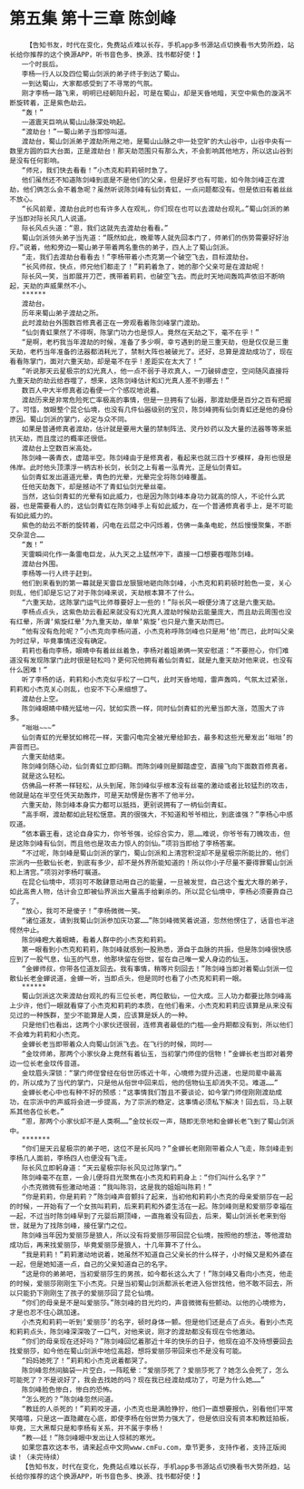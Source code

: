 # 第五集 第十三章 陈剑峰
        【告知书友，时代在变化，免费站点难以长存，手机app多书源站点切换看书大势所趋，站长给你推荐的这个换源APP，听书音色多、换源、找书都好使！】
       一个时辰后。
       李杨一行人以及四位蜀山剑派的弟子终于到达了蜀山。
       一到达蜀山，大家都感受到了不寻常的气氛。
       刚才李杨一路飞来，明明已经朝阳升起，可是在蜀山，却是天昏地暗，天空中紫色的漩涡不断旋转着，正是紫色劫云。
       “轰！”
       一道震天巨响从蜀山山脉深处响起。
       “渡劫台！”一蜀山弟子当即惊叫道。
       渡劫台，蜀山剑派弟子渡劫所用之地，是蜀山山脉之中一处空旷的大山谷中，山谷中央有一数里方圆的巨大台面，正是渡劫台！那天劫范围只有那么大，不会影响其他地方，所以这山谷到是没有任何影响。
       “师兄，我们快去看看！”小杰克和莉莉顿时急了。
       他们虽然还不知道陈剑峰到底是不是他们的父亲，但是好歹也有可能，如今陈剑峰正在渡劫，他们俩怎么会不着急呢？虽然听说陈剑峰有仙剑青虹，一点问题都没有。但是依旧有着丝丝不放心。
       “长风前辈，渡劫台此时也有许多人在观礼，你们现在也可以去渡劫台观礼。”蜀山剑派的弟子当即对际长风几人说道。
       际长风点头道：“恩，我们这就先去渡劫台看看。”
       蜀山剑派领头弟子当先道：“既然如此，晚辈等人就先回本门了，师弟们的伤势需要好好治疗。”说着，他和旁边一蜀山弟子带着两名重伤的弟子，四人上了蜀山剑派。
       “走，我们去渡劫台看看去！”李杨带着小杰克第一个破空飞去，目标渡劫台。
       “长风师叔，快点，师兄他们都走了！”莉莉着急了，她的那个父亲可是在渡劫呢！
       际长风一笑，当即展开刀芒，携带着莉莉，也破空飞去。而此时天地间轰鸣声依旧不断响起，天劫的声威果然不小。
       ******
       渡劫台。
       历年来蜀山弟子渡劫之所。
       此时渡劫台外围数百修真者正在一旁观看着陈剑峰掌门渡劫。
       “仙剑青虹果然了不得啊，陈掌门功力也是惊人。竟然在天劫之下，毫不在乎！”
       “是啊，老朽我当年渡劫的时候，准备了多少啊，幸亏遇到的是三重天劫，但是仅仅是三重天劫，老朽当年准备的法器都消耗光了，禁制大阵也被破光了。还好，总算是渡劫成功了，现在看看陈掌门，面对六重天劫，却是毫不在乎！差距实在太大了！”
       “听说那天云星极宗的幻光真人，他一点不弱于寻欢真人，一刀破碎虚空，空间随风直接将九重天劫的劫云给吞噬了，想来，这陈剑峰估计和幻光真人差不到哪去！”
       数百人中大半修真者边看便一个个感叹地说着。
       渡劫历来是非常危险死亡率极高的事情，但是一旦拥有了仙器，那渡劫便是百分之百有把握了。可惜，放眼整个昆仑仙境，也没有几件仙器级别的宝贝，陈剑峰拥有仙剑青虹还是他的身份原因。蜀山剑派的掌门，必定与众不同。
       如果是普通修真者渡劫，估计就是要用大量的禁制阵法、灵丹妙药以及大量的法器等等来抵抗天劫，而且度过的概率还很低。
       渡劫台上空数百米高处。
       陈剑峰一袭青衣，虚踏半空。陈剑峰由于是修真者，看起来也就三四十岁模样，身形也很是伟岸。此时他头顶漂浮一柄古朴长剑，长剑之上有着一泓青光，正是仙剑青虹。
       仙剑青虹发出道道光晕，青色的光晕，光晕完全将陈剑峰覆盖。
       任他天劫轰下，却是撼动不了青虹仙剑光晕丝毫。
       当然，这仙剑青虹的光晕有如此威力，也是因为陈剑峰本身功力就高的惊人，不论什么武器，也是需要看人的，这仙剑青虹在陈剑峰手上有如此威力，在一个普通修真者手上，是不可能有如此威力的。
       紫色的劫云不断的旋转着，闪电在云层之中闪烁着，仿佛一条条电蛇，然后慢慢聚集，不断交杂混合……
       “轰！”
       天雷瞬间化作一条雷电巨龙，从九天之上猛然冲下，直接一口想要吞噬陈剑峰。
       渡劫台外围。
       李杨等一行人终于赶到。
       他们到来看到的第一幕就是天雷巨龙狠狠地砸向陈剑峰，小杰克和莉莉顿时脸色一变，关心则乱，他们却是忘记了对于陈剑峰来说，天劫根本算不了什么。
       “六重天劫，这陈掌门运气比师尊要好上一些的！”际长风一眼便分清了这是六重天劫。
       李杨点点头，这紫色劫云看起来就没有幻光真人渡劫时候劫云能量庞大，而且劫云周围也没有红晕，所谓‘紫旋红晕’为九重天劫，单单‘紫旋’也只是六重天劫而已。
       “他有没有危险呢？”小杰克向李杨问道，小杰克称呼陈剑峰也只是用‘他’而已，此时叫父亲为时过早，毕竟事情还没有确定。
       莉莉也看向李杨，眼睛中有着丝丝着急，李杨对着姐弟俩一笑安慰道：“不要担心，你们难道没有发现陈掌门此时很是轻松吗？更何况他拥有着仙剑青虹，就是九重天劫对他来说，也没有什么困难！”
       听了李杨的话，莉莉和小杰克似乎松了一口气，此时天昏地暗，雷声轰鸣，气氛太过紧张，莉莉和小杰克关心则乱，也安不下心来细想了。
       渡劫台上空。
       陈剑峰眼睛中精光猛地一闪，犹如实质一样，同时仙剑青虹的光晕当即大涨，范围大了许多。
       “咝咝~~~”
       仙剑青虹的光晕犹如棉花一样，天雷闪电完全被光晕给卸去，最多和这些光晕发出‘咝咝’的声音而已。
       六重天劫结束。
       陈剑峰剑随心动，仙剑青虹立即归鞘。而陈剑峰则是脚踏虚空，直接飞向下面数百修真者。
       就是这么轻松。
       仿佛品一杯茶一样轻松，从头到尾，陈剑峰似乎根本没有丝毫的激动或者比较猛烈的攻击，他就是站在半空任凭天劫轰炸，可是天劫愣是伤害不了他半分。
       六重天劫，陈剑峰本身实力都可以抵挡，更别说拥有了一柄仙剑青虹。
       “高手啊，渡劫都如此轻松惬意。真的很强大，不知道和爷爷相比，到底谁强？”李杨心中感叹道。
       “依本霸王看，这论自身实力，你爷爷强，论综合实力，恩……难说，你爷爷有刀魄攻击，但是这陈剑峰有仙剑，而且他也是攻击力惊人的剑仙。”项羽当即给了李杨答案。
       “不过呢，陈剑峰是蜀山剑派的掌门，蜀山剑派和上清宫积淀却不是星极宗所能比的，他们宗派内一些散仙长老，到底有多少，却不是外界所能知道的！所以你小子尽量不要得罪蜀山剑派和上清宫。”项羽对李杨叮嘱道。
       在昆仑仙境中，项羽可不敢肆意动用自己的能量，一旦被发觉，自己这个蚩尤大尊的弟子，如此高贵人物，估计会立即被仙界派出大量高手给剿杀的。所以昆仑仙境中，李杨必须要靠自己了。
       “放心，我可不是傻子！”李杨微微一笑。
       “诸位道友，请到我蜀山剑派参加庆功宴……”陈剑峰微笑着说道，忽然他愣住了，话音也半途愕然中止。
       陈剑峰瞪大着眼睛，看着人群中的小杰克和莉莉。
       第一眼看到小杰克和莉莉，陈剑峰就感到一股熟悉，源自于血脉的共振，但是陈剑峰很快感应到了一股气息，仙玉的气息，他那块留在俗世，留在自己唯一爱人身边的仙玉。
       “金蝉师叔，你带各位道友回去。我有事情，稍等片刻回去！”陈剑峰当即对着蜀山剑派一位散仙长老金蝉说道，金蝉一听，当即点头，但是同时也看了小杰克和莉莉一眼。
       ******
       蜀山剑派这次来渡劫台观礼的有三位长老，两位散仙，一位大成。三人功力都要比陈剑峰高上少许，他们一眼就看穿了小杰克和莉莉的本质，在他们看来，小杰克和莉莉应该算是从来没有见过的一种族群，至少不能算是人类，应该算是妖人的一种。
       只是他们也看出，这两个小家伙还很弱，连修真者最低的门槛——金丹期都没有到，所以他们不会难为莉莉和小杰克。
       金蝉长老当即带着众人向蜀山剑派飞去。在飞行的时候，同时——
       “金玟师弟，那两个小家伙身上竟然有着仙玉，当初掌门师侄的信物！”金蝉长老当即对着旁边一位长老金玟传音道。
       金玟眉头深锁：“掌门师侄曾经在俗世历练近十年，心境修为提升迅速，也是同辈中最高的，所以成为了当代的掌门，只是他从俗世中回来后，他的信物仙玉却消失不见。难道……”
       金蝉长老心中也有种不好的预感：“这事情我们暂且不要谈论，如今掌门师侄刚刚渡劫成功，在宗派中的声威将会进一步提高，为了宗派的稳定，这事情必须私下解决！回去后，马上联系其他各位长老。”
       “恩，那两个小家伙却不是人类啊……”金玟长叹一声，随即无奈地和金蝉长老飞到了蜀山剑派中。
       *******
       “你们是天云星极宗的弟子吧，这位不是长风吗？”金蝉长老刚刚带着众人飞走，陈剑峰走到李杨几人面前，李杨四人也便没有飞走。
       际长风立即躬身道：“天云星极宗际长风见过陈掌门。”
       陈剑峰毫不在意，一会儿便将目光聚焦在小杰克和莉莉身上：“你们叫什么名字？”
       小杰克微微有些激动地道：“我叫陈羽，这是我的姐姐叫陈莉！”
       “你是莉莉，你是莉莉？”陈剑峰声音颤抖了起来，当初他和莉莉小杰克的母亲爱丽莎在一起的时候，一开始有了一个女孩叫莉莉，后来莉莉和外婆生活在一起。陈剑峰则是和爱丽莎幸福在一起，不过当时陈剑峰早到了元婴后期顶峰，一直拖着没有回去，后来，蜀山剑派长老来到俗世，就是为了找陈剑峰，接任掌门之位。
       陈剑峰当年因为爱丽莎是狼人，所以没有将爱丽莎带回昆仑仙境，按照他的想法，等他渡劫成功后，再来找爱丽莎，毕竟爱丽莎是狼人，十几年算不了什么。
       “我是莉莉！”莉莉激动地说着，她虽然不知道自己父亲长的什么样子，小时候又是和外婆在一起，但是她知道一点，自己的父亲知道自己的名字。
       “这是你的弟弟吧，当初爱丽莎生的男孩，如今都长这么大了！”陈剑峰又看向小杰克，他走的时候，爱丽莎刚刚生下小杰克。只是当初蜀山剑派都派长老进入俗世找他，他不敢不回去，所以只能扔下刚刚生了孩子的爱丽莎回了昆仑仙境。
       “你们的母亲是不是叫爱丽莎。”陈剑峰的目光灼灼，声音微微有些颤动。以他的心境修为，才是也忍不住心跳加速。
       小杰克和莉莉一听到‘爱丽莎’的名字，顿时身体一颤。但是他们还是点了点头。看到小杰克和莉莉点头，陈剑峰深深吸了一口气，对他来说，刚才的渡劫都没有现在令他激动。
       “你们的母亲现在还好吗？”陈剑峰回忆着那近十年的快乐的日子，他现在迫不及待想要回去找爱丽莎，如今他在蜀山剑派中地位高超，想将爱丽莎带回来也不是没有可能。
       “妈妈她死了！”莉莉和小杰克说着都哭了。
       陈剑峰忽然间脑袋一片空白，一阵眩晕：“爱丽莎死了？爱丽莎死了？她怎么会死了，怎么可能死了？不是说好了，我会去找她的吗？现在我已经渡劫成功了，可是为什么她……”
       陈剑峰脸色惨白，惨白的恐怖。
       “怎么死的？”陈剑峰忽然问道。
       “教廷的人杀死的！”莉莉咬牙道，小杰克也是满脸狰狞，他们一直想要报仇，别看他们平常笑嘻嘻，只是这一直隐藏在心底，即使李杨在俗世势力强大了，但是依旧没有资本和教廷拍板，毕竟，三大黑帮只是和李杨有关系，并不属于李杨！
       “教——廷！”陈剑峰眼中发出让人惊秫的寒光。
       如果您喜欢这本书，请来起点中文网www.cmFu.com，章节更多，支持作者，支持正版阅读！（未完待续）
       【告知书友，时代在变化，免费站点难以长存，手机app多书源站点切换看书大势所趋，站长给你推荐的这个换源APP，听书音色多、换源、找书都好使！】